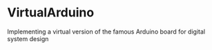 VirtualArduino
==============

Implementing a virtual version of the famous Arduino board for digital system design
